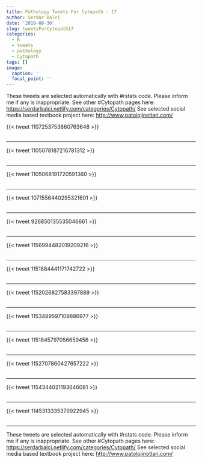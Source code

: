 ```yaml
---
title: Pathology Tweets For Cytopath - 17
author: Serdar Balci
date: '2019-08-30'
slug: tweetsForCytopath17
categories:
  - R
  - tweets
  - pathology
  - Cytopath
tags: []
image:
  caption: ''
  focal_point: ''
---
```



These tweets are selected automatically with #rstats code. Please inform me if any is inappropriate.
See other #Cytopath pages here: https://serdarbalci.netlify.com/categories/Cytopath/ 
See selected social media based textbook project here: http://www.patolojinotlari.com/

{{< tweet 1107253753860763648 >}}
<br>
<br>
<hr>
{{< tweet 1105078187216781312 >}}
<br>
<br>
<hr>
{{< tweet 1105068191720591360 >}}
<br>
<br>
<hr>
{{< tweet 1071556440295321601 >}}
<br>
<br>
<hr>
{{< tweet 926850135535046661 >}}
<br>
<br>
<hr>
{{< tweet 1156994482019209216 >}}
<br>
<br>
<hr>
{{< tweet 1151884441171742722 >}}
<br>
<br>
<hr>
{{< tweet 1152026827583397889 >}}
<br>
<br>
<hr>
{{< tweet 1153489597109886977 >}}
<br>
<br>
<hr>
{{< tweet 1151845797056659456 >}}
<br>
<br>
<hr>
{{< tweet 1152707860427657222 >}}
<br>
<br>
<hr>
{{< tweet 1154344021193646081 >}}
<br>
<br>
<hr>
{{< tweet 1145313335379922945 >}}
<br>
<br>
<hr>


These tweets are selected automatically with #rstats code. Please inform me if any is inappropriate.
See other #Cytopath pages here: https://serdarbalci.netlify.com/categories/Cytopath/ 
See selected social media based textbook project here: http://www.patolojinotlari.com/
